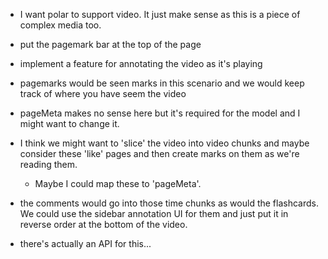 - I want polar to support video.  It just make sense as this is a piece of 
  complex media too.

- put the pagemark bar at the top of the page

- implement a feature for annotating the video as it's playing 

- pagemarks would be seen marks in this scenario and we would keep track of where
  you have seem the video
  
- pageMeta makes no sense here but it's required for the model and I might want 
  to change it.

- I think we might want to 'slice' the video into video chunks and maybe consider
  these 'like' pages and then create marks on them as we're reading them. 
  
    - Maybe I could map these to 'pageMeta'.
    
- the comments would go into those time chunks as would the flashcards.  We 
  could use the sidebar annotation UI for them and just put it in reverse
  order at the bottom of the video.         

- there's actually an API for this...
